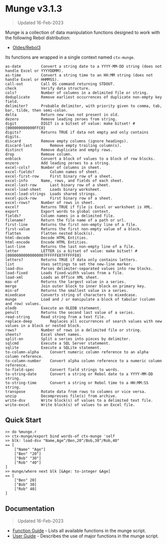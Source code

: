 # Munge v3.1.3

> Updated 16-Feb-2023

Munge is a collection of data manipulation functions designed to work with the following Rebol distribution:

- [Oldes/Rebol3](https://github.com/Oldes/Rebol3)

Its functions are wrapped in a single context named `ctx-munge`.

	as-date			Convert a string date to a YYYY-MM-DD string (does not handle Excel or YYYYDDMM).
	as-time			Convert a string time to an HH:MM string (does not handle Excel or HHMMSS).
	call-out		Call OS command returning STDOUT.
	check			Verify data structure.
	cols?			Number of columns in a delimited file or string.
	deduplicate		Remove earliest occurrences of duplicate non-empty key field.
	delimiter?		Probable delimiter, with priority given to comma, tab, bar, tilde, then semi-colon.
	delta			Return new rows not present in old.
	dezero			Remove leading zeroes from string.
	digit			DIGIT is a bitset of value: make bitset! #{000000000000FFC0}
	digits?			Returns TRUE if data not empty and only contains digits.
	discard			Remove empty columns (ignore headings).
	discard-last		Remove empty trailing column(s).
	distinct		Remove duplicate and empty rows.
	drop			Remove column.
	enblock			Convert a block of values to a block of row blocks.
	enzero			Add leading zeroes to a string.
	excel-cols?		Number of columns in sheet.
	excel-fields?		Column names of sheet.
	excel-first-row		First binary row of a sheet.
	excel-info		Name, rows, and fields of each sheet.
	excel-last-row		Last binary row of a sheet.
	excel-load-sheet	Loads binary worksheet.
	excel-load-strings	Loads shared strings.
	excel-pick-row		First binary row of a sheet.
	excel-rows?		Number of rows in sheet.
	excel?			Returns TRUE if file is Excel or worksheet is XML.
	export			Export words to global context.
	fields?			Column names in a delimited file.
	filename?		Return the file name of a path or url.
	first-line		Returns the first non-empty line of a file.
	first-value		Returns the first non-empty value of a block.
	flatten			Flatten nested block(s).
	html-decode		Decode HTML Entities.
	html-encode		Encode HTML Entities.
	last-line		Returns the last non-empty line of a file.
	letter			LETTER is a bitset of value: make bitset! #{00000000000000007FFFFFE07FFFFFE0}
	letters?		Returns TRUE if data only contains letters.
	list			Uses settings to set the new-line marker.
	load-dsv		Parses delimiter-separated values into row blocks.
	load-fixed		Loads fixed-width values from a file.
	load-xml		Loads an Office XML sheet.
	max-of			Returns the largest value in a series.
	merge			Join outer block to inner block on primary key.
	min-of			Returns the smallest value in a series.
	mixedcase		Converts string of characters to mixedcase.
	munge			Load and / or manipulate a block of tabular (column and row) values.
	oledb			Execute an OLEDB statement.
	penult			Returns the second last value of a series.
	read-string		Read string from a text file.
	replace-deep		Replaces all occurrences of search values with new values in a block or nested block.
	rows?			Number of rows in a delimited file or string.
	sheets?			Excel sheet names.
	split-on		Split a series into pieces by delimiter.
	sqlcmd			Execute a SQL Server statement.
	sqlite			Execute a SQLite statement.
	to-column-alpha		Convert numeric column reference to an alpha column reference.
	to-column-number	Convert alpha column reference to a numeric column reference.
	to-field-spec		Convert field strings to words.
	to-string-date		Convert a string or Rebol date to a YYYY-MM-DD string.
	to-string-time		Convert a string or Rebol time to a HH:MM:SS string.
	transpose		Rotate data from rows to columns or vice versa.
	unzip			Decompresses file(s) from archive.
	write-dsv		Write block(s) of values to a delimited text file.
	write-excel		Write block(s) of values to an Excel file.

## Quick Start

	>> do %munge.r
	>> ctx-munge/export bind words-of ctx-munge 'self
	>> blk: load-dsv "Name,Age^/Ben,20^/Bob,30^/Rob,40"
	== [
	    ["Name" "Age"]
	    ["Ben" "20"]
	    ["Bob" "30"]
	    ["Rob" "40"]
	]
	>> munge/where next blk [&Age: to-integer &Age]
	== [
	    ["Ben" 20]
	    ["Bob" 30]
	    ["Rob" 40]
	]

## Documentation

> Updated 16-Feb-2023

- [Function Guide](FUNCTIONS.md) - Lists all available functions in the munge script.
- [User Guide](GUIDE.md) - Describes the use of major functions in the munge script.
